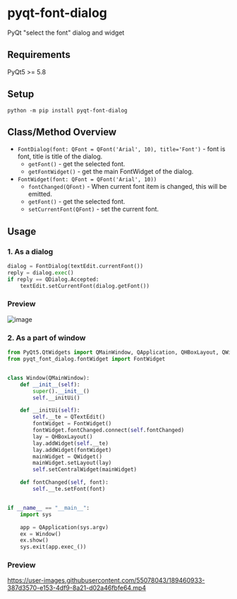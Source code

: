 # pyqt-font-dialog
PyQt "select the font" dialog and widget

## Requirements
PyQt5 >= 5.8

## Setup
`python -m pip install pyqt-font-dialog`

## Class/Method Overview
* `FontDialog(font: QFont = QFont('Arial', 10), title='Font')` - font is font, title is title of the dialog.
    * `getFont()` - get the selected font.
    * `getFontWidget()` - get the main FontWidget of the dialog.
* `FontWidget(font: QFont = QFont('Arial', 10))`
    * `fontChanged(QFont)` - When current font item is changed, this will be emitted.
    * `getFont()` - get the selected font.
    * `setCurrentFont(QFont)` - set the current font.

## Usage
### 1. As a dialog
```python
dialog = FontDialog(textEdit.currentFont())
reply = dialog.exec()
if reply == QDialog.Accepted:
    textEdit.setCurrentFont(dialog.getFont())
```

### Preview
![image](https://user-images.githubusercontent.com/55078043/167970048-cd8e1d76-d2f2-4c63-964d-87158d8dc53c.png)

### 2. As a part of window
```python
from PyQt5.QtWidgets import QMainWindow, QApplication, QHBoxLayout, QWidget, QTextEdit
from pyqt_font_dialog.fontWidget import FontWidget


class Window(QMainWindow):
    def __init__(self):
        super().__init__()
        self.__initUi()

    def __initUi(self):
        self.__te = QTextEdit()
        fontWidget = FontWidget()
        fontWidget.fontChanged.connect(self.fontChanged)
        lay = QHBoxLayout()
        lay.addWidget(self.__te)
        lay.addWidget(fontWidget)
        mainWidget = QWidget()
        mainWidget.setLayout(lay)
        self.setCentralWidget(mainWidget)

    def fontChanged(self, font):
        self.__te.setFont(font)


if __name__ == "__main__":
    import sys

    app = QApplication(sys.argv)
    ex = Window()
    ex.show()
    sys.exit(app.exec_())
```

### Preview

https://user-images.githubusercontent.com/55078043/189460933-387d3570-e153-4df9-8a21-d02a46fbfe64.mp4


